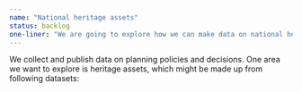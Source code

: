 ```yaml
---
name: "National heritage assets"
status: backlog
one-liner: "We are going to explore how we can make data on national heritage assets easier to find, use and trust."
---
```

We collect and publish data on planning policies and decisions. One area we want to explore is heritage assets, which might be made up from following datasets:
